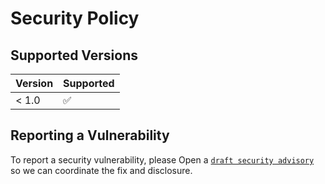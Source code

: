 Security Policy
===============

Supported Versions
------------------

| Version | Supported          |
| ------- | ------------------ |
| < 1.0   | :white_check_mark: |

Reporting a Vulnerability
-------------------------

To report a security vulnerability, please Open a [`draft security advisory`](https://github.com/nivseb/php-mock-server-connector/security/advisories/new)
so we can coordinate the fix and disclosure.
